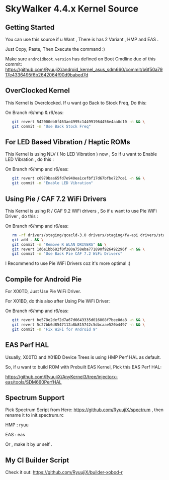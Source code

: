 SkyWalker 4.4.x Kernel Source
====================================

Getting Started
---------------
You can use this source if u Want , 
There is has 2 Variant , HMP and EAS .

Just Copy, Paste, Then Execute the command :)

Make sure `androidboot.version` has defined on Boot Cmdline due of
this commit: 
https://github.com/RyuujiX/android_kernel_asus_sdm660/commit/b6f50a7917e4336495f6b2642064f90d9babed7d


OverClocked Kernel
------------------
This Kernel is Overclocked. If u want go Back to Stock Freq, Do this:

On Branch r6/hmp & r6/eas:
```bash
   git revert 542000eb0f463ae4995c144991964456e4aa0c10 -n && \
   git commit -m "Use Back Stock Freq"
```

For LED Based Vibration / Haptic ROMs
----------------------------
This Kernel is using NLV ( No LED Vibration ) now , So If u want to Enable
LED Vibration , do this :

On Branch r6/hmp and r6/eas:
```bash
   git revert c6979baa65fd7e940ea1cefbf17d67bfbe727ce1 -n && \
   git commit -m "Enable LED Vibration"
```

Using Pie / CAF 7.2 WiFi Drivers
--------------------------------
This Kernel is using R / CAF 9.2 WiFi drivers , So if u want to use
Pie WiFi Driver , do this :

On Branch r6/hmp and r6/eas:
```bash
   rm -rf drivers/staging/qcacld-3.0 drivers/staging/fw-api drivers/staging/qca-wifi-host-cmn && \
   git add . && \
   git commit -m "Remove R WLAN DRIVERS" && \
   git revert 1d6e1bb682f0f280a758eba771890f926492296f -n && \
   git commit -m "Use Back Pie CAF 7.2 WiFi Drivers" 
```

I Recommend to use Pie WiFi Drivers coz it's more optimal :)

Compile for Android Pie
-----------------------

For X00TD, Just Use Pie WiFi Driver.

For X01BD, do this also after Using Pie WiFi Driver:

On Branch r6/hmp and r6/eas:
```bash
   git revert be578e2def2d7a67d6643335d016008f7bee8da8 -n && \
   git revert 5c27bb6d8547112a8b815742c5dbcaae520b4497 -n && \
   git commit -m "Fix WiFi for Android 9"
```

EAS Perf HAL
------------
Usually, X00TD and X01BD Device Trees is using HMP Perf HAL as default.

So, if u want to build ROM with Prebuilt EAS Kernel, Pick this EAS Perf HAL:

https://github.com/RyuujiX/AnyKernel3/tree/injectorx-eas/tools/SDM660PerfHAL

Spectrum Support
----------------
Pick Spectrum Script from Here: https://github.com/RyuujiX/spectrum , then rename it to init.spectrum.rc

HMP : ryuu

EAS : eas

Or , make it by ur self .

My CI Builder Script
--------------------
Check it out: https://github.com/RyuujiX/builder-xobod-r